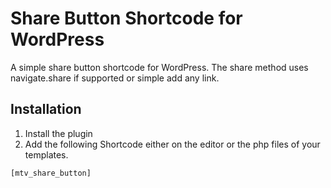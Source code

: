 # Share Button Shortcode for WordPress

A simple share button shortcode for WordPress. The share method uses navigate.share if supported or simple add any link.

## Installation

1. Install the plugin
2. Add the following Shortcode either on the editor or the php files of your templates.

```php
[mtv_share_button]
```
